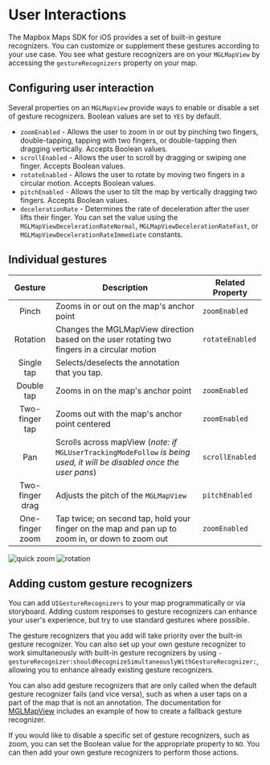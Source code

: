 # User Interactions

The Mapbox Maps SDK for iOS provides a set of built-in gesture recognizers. You can customize or supplement these gestures according to your use case. You see what gesture recognizers are on your `MGLMapView` by accessing the `gestureRecognizers` property on your map.

## Configuring user interaction

Several properties on an `MGLMapView` provide ways to enable or disable a set of gesture recognizers. Boolean values are set to `YES` by default.

- `zoomEnabled` - Allows the user to zoom in or out by pinching two fingers, double-tapping, tapping with two fingers, or double-tapping then dragging vertically. Accepts Boolean values.
- `scrollEnabled` - Allows the user to scroll by dragging or swiping one finger. Accepts Boolean values.
- `rotateEnabled` - Allows the user to rotate by moving two fingers in a circular motion. Accepts Boolean values.
- `pitchEnabled` - Allows the user to tilt the map by vertically dragging two fingers. Accepts Boolean values.
- `decelerationRate` - Determines the rate of deceleration after the user lifts their finger. You can set the value using the  `MGLMapViewDecelerationRateNormal`, `MGLMapViewDecelerationRateFast`, or `MGLMapViewDecelerationRateImmediate` constants.

## Individual gestures

|Gesture | Description | Related Property |
|:-------:|----------------| -----------|
|Pinch    | Zooms in or out on the map's anchor point | `zoomEnabled` |
|Rotation | Changes the MGLMapView direction based on the user rotating two fingers in a circular motion | `rotateEnabled` |
|Single tap | Selects/deselects the annotation that you tap. | |
|Double tap | Zooms in on the map's anchor point | `zoomEnabled` |
|Two-finger tap | Zooms out with the map's anchor point centered | `zoomEnabled` |
|Pan | Scrolls across mapView (_note: if_ `MGLUserTrackingModeFollow` _is being used, it will be disabled once the user pans_)| `scrollEnabled` |
|Two-finger drag | Adjusts the pitch of the `MGLMapView` | `pitchEnabled` |
|One-finger zoom | Tap twice; on second tap, hold your finger on the map and pan up to zoom in, or down to zoom out | `zoomEnabled`|

![quick zoom](img/user-interaction/quickzoom.gif) ![rotation](img/user-interaction/RotateSydney.gif)

## Adding custom gesture recognizers

You can add `UIGestureRecognizers` to your map programmatically or via storyboard. Adding custom responses to gesture recognizers can enhance your user's experience, but try to use standard gestures where possible.

The gesture recognizers that you add will take priority over the built-in gesture recognizer. You can also set up your own gesture recognizer to work simultaneously with built-in gesture recognizers by using `-gestureRecognizer:shouldRecognizeSimultaneouslyWithGestureRecognizer:`, allowing you to enhance already existing gesture recognizers.

You can also add gesture recognizers that are only called when the default gesture recognizer fails (and vice versa), such as when a user taps on a part of the map that is not an annotation. The documentation for [MGLMapView](Classes/MGLMapView.html) includes an example of how to create a fallback gesture recognizer.

If you would like to disable a specific set of gesture recognizers, such as zoom, you can set the Boolean value for the appropriate property to `NO`. You can then add your own gesture recognizers to perform those actions.

